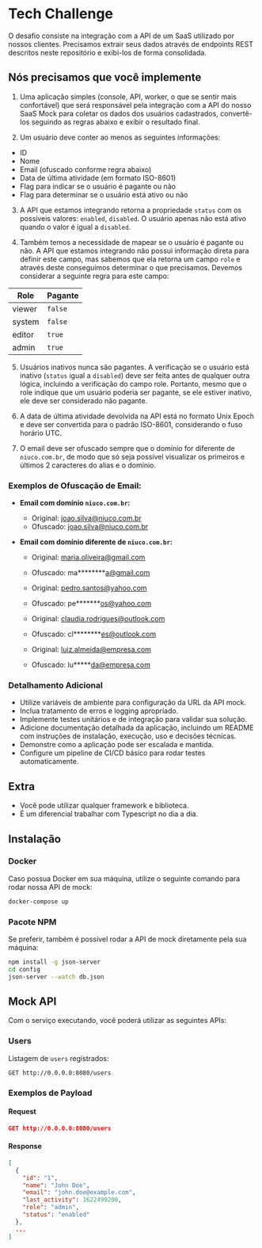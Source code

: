 # Tech Challenge

O desafio consiste na integração com a API de um SaaS utilizado por nossos clientes. Precisamos extrair seus dados através de endpoints REST descritos neste repositório e exibi-los de forma consolidada.

## Nós precisamos que você implemente

1. Uma aplicação simples (console, API, worker, o que se sentir mais confortável) que será responsável pela integração com a API do nosso SaaS Mock para coletar os dados dos usuários cadastrados, convertê-los seguindo as regras abaixo e exibir o resultado final.

2. Um usuário deve conter ao menos as seguintes informações:

- ID
- Nome
- Email (ofuscado conforme regra abaixo)
- Data de última atividade (em formato ISO-8601)
- Flag para indicar se o usuário é pagante ou não
- Flag para determinar se o usuário está ativo ou não

3. A API que estamos integrando retorna a propriedade `status` com os possíveis valores: `enabled`, `disabled`. O usuário apenas não está ativo quando o valor é igual a `disabled`.

4. Também temos a necessidade de mapear se o usuário é pagante ou não. A API que estamos integrando não possui informação direta para definir este campo, mas sabemos que ela retorna um campo `role` e através deste conseguimos determinar o que precisamos. Devemos considerar a seguinte regra para este campo:

| Role   | Pagante |
|--------|---------|
| viewer | `false` |
| system | `false` |
| editor | `true`  |
| admin  | `true`  |

5. Usuários inativos nunca são pagantes. A verificação se o usuário está inativo (`status` igual a `disabled`) deve ser feita antes de qualquer outra lógica, incluindo a verificação do campo role. Portanto, mesmo que o role indique que um usuário poderia ser pagante, se ele estiver inativo, ele deve ser considerado não pagante.

6. A data de última atividade devolvida na API está no formato Unix Epoch e deve ser convertida para o padrão ISO-8601, considerando o fuso horário UTC.

7. O email deve ser ofuscado sempre que o domínio for diferente de `niuco.com.br`, de modo que só seja possível visualizar os primeiros e últimos 2 caracteres do alias e o domínio.

### Exemplos de Ofuscação de Email:

- **Email com domínio `niuco.com.br`:**
  - Original: joao.silva@niuco.com.br
  - Ofuscado: joao.silva@niuco.com.br

- **Email com domínio diferente de `niuco.com.br`:**
  - Original: maria.oliveira@gmail.com
  - Ofuscado: ma********a@gmail.com

  - Original: pedro.santos@yahoo.com
  - Ofuscado: pe*******os@yahoo.com

  - Original: claudia.rodrigues@outlook.com
  - Ofuscado: cl********es@outlook.com

  - Original: luiz.almeida@empresa.com
  - Ofuscado: lu*****da@empresa.com

### Detalhamento Adicional

- Utilize variáveis de ambiente para configuração da URL da API mock.
- Inclua tratamento de erros e logging apropriado.
- Implemente testes unitários e de integração para validar sua solução.
- Adicione documentação detalhada da aplicação, incluindo um README com instruções de instalação, execução, uso e decisões técnicas.
- Demonstre como a aplicação pode ser escalada e mantida.
- Configure um pipeline de CI/CD básico para rodar testes automaticamente.

## Extra

- Você pode utilizar qualquer framework e biblioteca.
- É um diferencial trabalhar com Typescript no dia a dia.

## Instalação

### Docker

Caso possua Docker em sua máquina, utilize o seguinte comando para rodar nossa API de mock:

```bash
docker-compose up
```

### Pacote NPM

Se preferir, também é possível rodar a API de mock diretamente pela sua máquina:

```bash
npm install -g json-server
cd config
json-server --watch db.json
```

## Mock API

Com o serviço executando, você poderá utilizar as seguintes APIs:

### Users

Listagem de `users` registrados:

`GET http://0.0.0.0:8080/users`

### Exemplos de Payload

#### Request

```json
GET http://0.0.0.0:8080/users
```

#### Response

```json
[
  {
    "id": "1",
    "name": "John Doe",
    "email": "john.doe@example.com",
    "last_activity": 1622499200,
    "role": "admin",
    "status": "enabled"
  },
  ...
]
```
